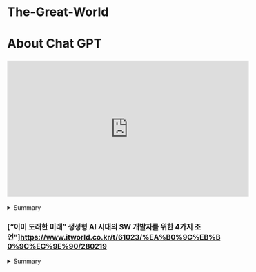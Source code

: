 # The-Great-World

# About Chat GPT 

### <iframe width="560" height="315" src="https://www.youtube.com/embed/https://www.youtube.com/watch?v=ecsexOTHaVA" frameborder="0" allow="autoplay; encrypted-media" allowfullscreen></iframe>

<details>
  <summary>Summary</summary>
    * Explaination about "BING" 
    * BING provide where he got the answers from contrast of the limitation that ChatGPT can not provide how the answer is accurate. 
</details>


### [“이미 도래한 미래” 생성형 AI 시대의 SW 개발자를 위한 4가지 조언"]https://www.itworld.co.kr/t/61023/%EA%B0%9C%EB%B0%9C%EC%9E%90/280219
<details>
  <summary>Summary</summary>
    1. 프로그래밍을 시작할 때는 기초부터 철저히 다지기
    2. 모르는 것이 있다면 물어보기
    3. 코드를 읽어보며 빠르게 학습하기
    4. 개발자 커뮤니티에 참여하기
    5. 프로그래밍 경험을 쌓는 것이 중요하다
    6. 적극적으로 개발을 해보기
    7. 개발자 스킬뿐만 아니라 문제해결 능력도 필요하다
    8. 새로운 기술과 트렌드에 대해 관심 가져보기
    9. 개인적으로 만족스러운 결과물을 만들어보기
    10. 성과를 인정받는 개발자가 되기
</details>
